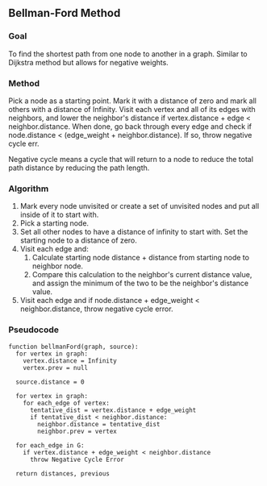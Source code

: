 ## Bellman-Ford Method

### Goal
To find the shortest path from one node to another in a graph. Similar to
Dijkstra method but allows for negative weights.

### Method
Pick a node as a starting point. Mark it with a distance of zero and mark all
others with a distance of Infinity. Visit each vertex and all of its edges with
neighbors, and lower the neighbor's distance if vertex.distance + edge <
neighbor.distance. When done, go back through every edge and check if
node.distance < (edge_weight + neighbor.distance). If so, throw negative cycle err.

Negative cycle means a cycle that will return to a node to reduce the total path
distance by reducing the path length.

### Algorithm
1. Mark every node unvisited or create a set of unvisited nodes and put all
   inside of it to start with.
2. Pick a starting node.
3. Set all other nodes to have a distance of infinity to start with. Set the
   starting node to a distance of zero.
4. Visit each edge and:
   1. Calculate starting node distance + distance from starting node to
      neighbor node.
   2. Compare this calculation to the neighbor's current distance value, and
      assign the minimum of the two to be the neighbor's distance value.
5. Visit each edge and if node.distance + edge_weight < neighbor.distance, throw
   negative cycle error.

### Pseudocode
```
function bellmanFord(graph, source):
  for vertex in graph:
    vertex.distance = Infinity
    vertex.prev = null

  source.distance = 0

  for vertex in graph:
    for each_edge of vertex:
      tentative_dist = vertex.distance + edge_weight
      if tentative_dist < neighbor.distance:
        neighbor.distance = tentative_dist
        neighbor.prev = vertex

  for each_edge in G:
    if vertex.distance + edge_weight < neighbor.distance
      throw Negative Cycle Error

  return distances, previous
```
